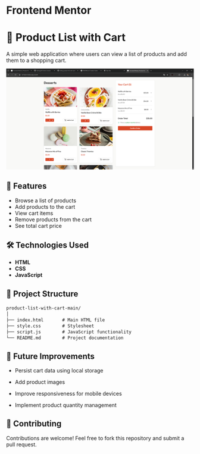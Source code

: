 # Frontend Mentor

# 🛒 Product List with Cart

A simple web application where users can view a list of products and add them to a shopping cart.

![Demo Screenshot](Screen.png) <!-- Optional: Add a screenshot if you have one -->

## 🚀 Features

- Browse a list of products
- Add products to the cart
- View cart items
- Remove products from the cart
- See total cart price

## 🛠️ Technologies Used

- **HTML**
- **CSS**
- **JavaScript**

## 📂 Project Structure
```
product-list-with-cart-main/
│
├── index.html       # Main HTML file
├── style.css        # Stylesheet
├── script.js        # JavaScript functionality
└── README.md        # Project documentation
```
## 🎯 Future Improvements
- Persist cart data using local storage

- Add product images

- Improve responsiveness for mobile devices

- Implement product quantity management

## 🤝 Contributing
Contributions are welcome! Feel free to fork this repository and submit a pull request.
